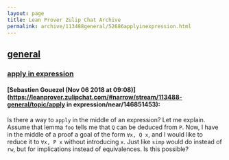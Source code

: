 ```yaml
---
layout: page
title: Lean Prover Zulip Chat Archive 
permalink: archive/113488general/52686applyinexpression.html
---
```


## [general](index.html)
### [apply in expression](52686applyinexpression.html)

#### [Sebastien Gouezel (Nov 06 2018 at 09:08)](https://leanprover.zulipchat.com/#narrow/stream/113488-general/topic/apply in expression/near/146851453):
Is there a way to `apply` in the middle of an expression? Let me explain. Assume that lemma `foo` tells me that `Q` can be deduced from `P`. Now, I have in the middle of a proof a goal of the form `∀x, Q x`, and I would like to reduce it to `∀x, P x` without introducing `x`. Just like `simp` would do instead of `rw`, but for implications instead of equivalences. Is this possible?

